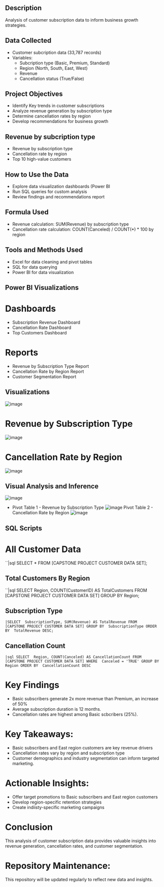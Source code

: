 ## Description
Analysis of customer subscription data to inform business growth strategies.

## Data Collected
- Customer subcription data (33,787 records)
- Variables:
    - Subcription type (Basic, Premium, Standard)
    - Region (North, South, East, West)
    - Revenue
    - Cancellation status (True/False)
 
## Project Objectives
- Identify Key trends in customer subscriptions
- Analyze revenue generation by subscription type
- Determine cancellation rates by region
- Develop recommendations for business growth

## Revenue by subcription type
- Revenue by subscription type
- Cancellation rate  by region
- Top 10 high-value customers

## How to Use the Data  
- Explore data visualization dashboards (Power BI
- Run SQL queries for custom analysis
- Review findings and recommendations report

## Formula Used
- Revenue calculation: SUM(Revenue) by subscription type
- Cancellation rate calculation: COUNT(Canceled) / COUNT(*) * 100 by region

## Tools and Methods Used
- Excel for data cleaning and pivot tables
- SQL for data querying
- Power BI for data visualization

## Power BI Visualizations
# Dashboards
- Subscription Revenue Dashboard
- Cancellation Rate Dashboard
- Top Customers Dashboard

# Reports
- Revenue by Subscription Type Report
- Cancellation Rate by Region Report
- Customer Segmentation Report

## Visualizations
![image](https://github.com/user-attachments/assets/c30b2467-52a4-46d8-8036-f9c0bd1f14c6)

# Revenue by Subscription Type
![image](https://github.com/user-attachments/assets/7ccb3f93-e2c5-48b9-81d8-e3064036308f)

# Cancellation Rate by Region
![image](https://github.com/user-attachments/assets/ffb223e6-dda3-460a-8539-bd8c53524d98)

## Visual Analysis and Inference
![image](https://github.com/user-attachments/assets/a6c7c263-0449-4e6f-9cce-c7ca72d7cb8e)

- Pivot Table 1 - Revenue by Subscription Type
![image](https://github.com/user-attachments/assets/6cf7aef3-3c92-4c35-bce6-f87dc1ec29c8)
 Pivot Table 2 - Cancellation Rate by Region
![image](https://github.com/user-attachments/assets/bf9d9846-1777-450b-8293-7e9587857a42)

## SQL Scripts

# All Customer Data
``|sql
SELECT * FROM [CAPSTONE PROJECT CUSTOMER DATA SET];

## Total Customers By Region
``|sql
SELECT 
    Region, 
    COUNT(CustomerID) AS TotalCustomers 
FROM [CAPSTONE PROJECT CUSTOMER DATA SET]
GROUP BY Region;

## Subscription Type
`` |SELECT 
    SubscriptionType,
    SUM(Revenue) AS TotalRevenue
FROM 
    [CAPSTONE PROJECT CUSTOMER DATA SET]
GROUP BY 
    SubscriptionType
ORDER BY 
    TotalRevenue DESC;
    ``
    
## Cancellation Count
``|sql
SELECT 
    Region,
    COUNT(Canceled) AS CancellationCount
FROM 
    [CAPSTONE PROJECT CUSTOMER DATA SET]
WHERE 
    Canceled = 'TRUE'
GROUP BY 
    Region
ORDER BY 
    CancellationCount DESC
    ``
    
# Key Findings
- Basic subscribers generate 2x more revenue than Premium, an increase of 50%
- Average subscription duration is 12 months.
- Cancellation rates are highest among Basic scbcribers (25%).

# Key Takeaways:
- Basic subscribers and East region customers are key revenue drivers
- Cancellation rates vary by region and subscription type
- Customer demographics and industry segmentation can inform targeted marketing.

# Actionable Insights:
- Offer target promotions to Basic subscribers and East region customers
- Develop region-specific retention strategies
- Create indiisty-specific marketing campaigns

# Conclusion
This analysis of customer subscription data provides valuable insights into revenue generation, cancellation rates, and customer segmentation. 

# Repository Maintenance:
This repository will be updated regularly to reflect new data and insights.

